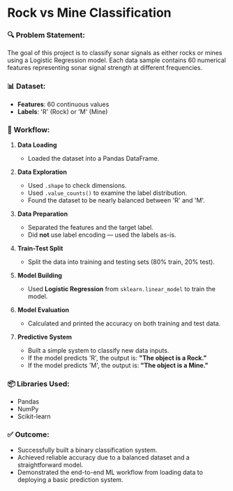 # Rock vs Mine Classification

### 🔍 Problem Statement:
The goal of this project is to classify sonar signals as either rocks or mines using a Logistic Regression model. Each data sample contains 60 numerical features representing sonar signal strength at different frequencies.

### 📊 Dataset:
- **Features**: 60 continuous values
- **Labels**: 'R' (Rock) or 'M' (Mine)

### 📁 Workflow:
1. **Data Loading**
   - Loaded the dataset into a Pandas DataFrame.

2. **Data Exploration**
   - Used `.shape` to check dimensions.
   - Used `.value_counts()` to examine the label distribution.
   - Found the dataset to be nearly balanced between 'R' and 'M'.

3. **Data Preparation**
   - Separated the features and the target label.
   - Did **not** use label encoding — used the labels as-is.

4. **Train-Test Split**
   - Split the data into training and testing sets (80% train, 20% test).

5. **Model Building**
   - Used **Logistic Regression** from `sklearn.linear_model` to train the model.

6. **Model Evaluation**
   - Calculated and printed the accuracy on both training and test data.

7. **Predictive System**
   - Built a simple system to classify new data inputs.
   - If the model predicts 'R', the output is: **"The object is a Rock."**
   - If the model predicts 'M', the output is: **"The object is a Mine."**

### 📦 Libraries Used:
- Pandas
- NumPy
- Scikit-learn

### ✅ Outcome:
- Successfully built a binary classification system.
- Achieved reliable accuracy due to a balanced dataset and a straightforward model.
- Demonstrated the end-to-end ML workflow from loading data to deploying a basic prediction system.
